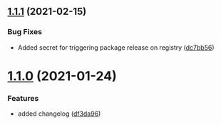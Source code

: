 ## [1.1.1](https://github.com/byte-code/lambda-logging/compare/v1.1.0...v1.1.1) (2021-02-15)


### Bug Fixes

* Added secret for triggering package release on registry ([dc7bb56](https://github.com/byte-code/lambda-logging/commit/dc7bb56cb879a9af93d0e14fbc04c784c1c02df2))

# [1.1.0](https://github.com/byte-code/lambda-logging/compare/v1.0.0...v1.1.0) (2021-01-24)


### Features

* added changelog ([df3da96](https://github.com/byte-code/lambda-logging/commit/df3da96e183b3705e3f2f0c9a43ed0d438386dcc))
